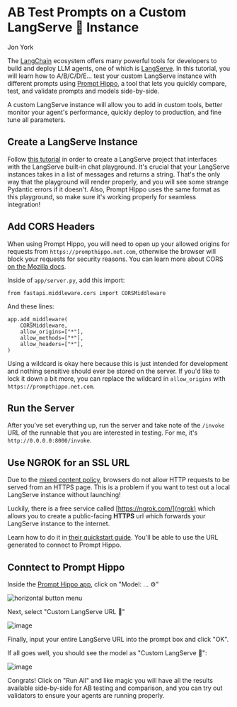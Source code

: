 # AB Test Prompts on a Custom LangServe 🦜 Instance

Jon York

The [LangChain](https://www.langchain.com/) ecosystem
offers many powerful tools for developers to build and deploy
LLM agents, one of which is [LangServe](https://github.com/langchain-ai/langserve). In this tutorial, you will learn
how to A/B/C/D/E... test your custom LangServe instance with different prompts using [Prompt Hippo](/), a tool that lets you
quickly compare, test, and validate prompts and models side-by-side.

A custom LangServe instance will allow you to add in custom tools, better monitor your agent's performance, quickly deploy to production, and fine tune all parameters.

## Create a LangServe Instance

Follow [this tutorial](/docs/create-a-langserve-project) in order to create a 
LangServe project that interfaces with the LangServe built-in chat playground. 
It's crucial that your LangServe instances takes in a list of messages and returns a string.
That's the only way that the playground will render properly, and you will see some
strange Pydantic errors if it doesn't. Also, Prompt Hippo uses the 
same format as this playground, so make sure it's working properly for seamless integration!

## Add CORS Headers

When using Prompt Hippo, you will need to open up your allowed origins for requests from 
`https://prompthippo.net.com`, otherwise the browser will block your requests for security
reasons. You can learn more about CORS [on the Mozilla docs](https://developer.mozilla.org/en-US/docs/Web/HTTP/CORS).

Inside of `app/server.py`, add this import:

```
from fastapi.middleware.cors import CORSMiddleware
```

And these lines:

```
app.add_middleware(
    CORSMiddleware,
    allow_origins=["*"],
    allow_methods=["*"],
    allow_headers=["*"],
)
```

Using a wildcard is okay here because this is just intended for development and nothing sensitive should ever be 
stored on the server. If you'd like to lock it down a bit more, you can replace the wildcard in `allow_origins` 
with `https://prompthippo.net.com`.

## Run the Server

After you've set everything up, run the server and take note of the `/invoke` URL of the 
runnable that you are interested in testing. For me, it's `http://0.0.0.0:8000/invoke`.

## Use NGROK for an SSL URL

Due to the [mixed content policy](https://developer.mozilla.org/en-US/docs/Web/Security/Mixed_content), browsers do not
allow HTTP requests to be served from an HTTPS page. This is a problem if you want to test out a local LangServe instance
without launching!

Luckily, there is a free service called [https://ngrok.com/](ngrok) which allows you to create a public-facing **HTTPS** url
which forwards your LangServe instance to the internet.

Learn how to do it in [their quickstart guide](https://ngrok.com/docs/getting-started/). You'll be able to use the URL generated
to connect to Prompt Hippo.

## Conntect to Prompt Hippo

Inside the [Prompt Hippo app](/app), click on "Model: ... ⚙️"

![horizontal button menu](/images/horiz-btns.png)

Next, select "Custom LangServe URL 🦜"

![image](/images/model-modal.png)

Finally, input your entire LangServe URL into the prompt box and click "OK".

If all goes well, you should see the model as "Custom LangServe 🦜":

![image](/images/horiz-btns-langserve.png)

Congrats! Click on "Run All" and like magic you will have all the results available side-by-side
for AB testing and comparison, and you can try out validators to ensure your agents
are running properly. 